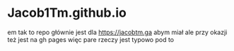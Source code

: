 # Jacob1Tm.github.io
em tak to repo głównie jest dla https://jacobtm.ga abym miał ale przy okazji też jest na gh pages więc pare rzeczy jest typowo pod to
